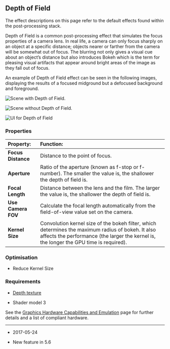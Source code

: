 ## Depth of Field

The effect descriptions on this page refer to the default effects found within the post-processing stack.

Depth of Field is a common post-processing effect that simulates the focus properties of a camera lens. In real life, a camera can only focus sharply on an object at a specific distance; objects nearer or farther from the camera will be somewhat out of focus. The blurring not only gives a visual cue about an object’s distance but also introduces Bokeh which is the term for pleasing visual artifacts that appear around bright areas of the image as they fall out of focus.

An example of Depth of Field effect can be seen in the following images, displaying the results of a focused midground but a defocused background and foreground.

![Scene with Depth of Field.](../uploads/Main/PostProcessing-DepthOfField-0.png)

![Scene without Depth of Field.](../uploads/Main/PostProcessing-DepthOfField-1.png)

![UI for Depth of Field](../uploads/Main/PostProcessing-DepthOfField-2.png)

### Properties

| __Property:__| __Function:__ |
|:---|:---| 
| __Focus Distance__| Distance to the point of focus. |
| __Aperture__| Ratio of the aperture (known as f-stop or f-number). The smaller the value is, the shallower the depth of field is. |
| __Focal Length__| Distance between the lens and the film. The larger the value is, the shallower the depth of field is. |
| __Use Camera FOV__| Calculate the focal length automatically from the field-of-view value set on the camera. |
| __Kernel Size__| Convolution kernel size of the bokeh filter, which determines the maximum radius of bokeh. It also affects the performance (the larger the kernel is, the longer the GPU time is required). |



### Optimisation

* Reduce Kernel Size

### Requirements

* [Depth texture](SL-DepthTextures)

* Shader model 3

See the [Graphics Hardware Capabilities and Emulation](GraphicsEmulation) page for further details and a list of compliant hardware.

---

* <span class="page-edit"> 2017-05-24  <!-- include IncludeTextNewPageNoEdit --></span>

* <span class="page-history">New feature in 5.6</span>
